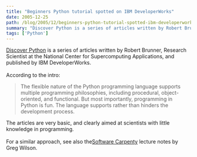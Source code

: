 ```yaml
---
title: "Beginners Python tutorial spotted on IBM DeveloperWorks"
date: 2005-12-25
path: /blog/2005/12/beginners-python-tutorial-spotted-ibm-developerworks
summary: "Discover Python is a series of articles written by Robert Brunner, Research Scientist at the National Center for Supercomputing Applications, and published by IBM DeveloperWorks."
tags: ['Python']
---
```


<a href="http://www-128.ibm.com/developerworks/library/os-python1/">Discover
  Python</a> is a series of articles written by Robert Brunner, Research
  Scientist at the National Center for Supercomputing Applications, and
  published by IBM DeveloperWorks.<br><br>
   According to the intro:<br><blockquote>
   The flexible nature of the Python programming language supports multiple
   programming philosophies, including procedural, object-oriented, and
   functional. But most importantly, programming in Python is fun. The
   language supports rather than hinders the development process.<br></blockquote>
  The articles are very basic, and clearly aimed at scientists with little
  knowledge in programming.<br><br>
  For a similar approach, see also the<a href="http://www.third-bit.com/swc/">Software Carpenty</a> lecture notes by
  Greg Wilson.<br>

